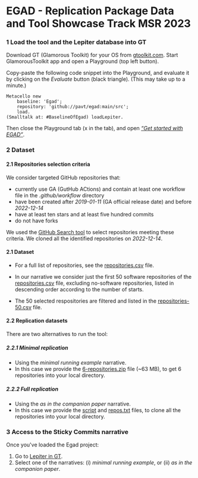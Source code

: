 # EGAD - Replication Package Data and Tool Showcase Track MSR 2023

### 1 Load the tool and the Lepiter database into GT

Download GT (Glamorous Toolkit) for your OS from [gtoolkit.com](https://gtoolkit.com).
Start GlamorousToolkit app and open a Playground (top left button).

Copy-paste the following code snippet into the Playground, and evaluate it by clicking on the *Evaluate* button (black triangle).
(This may take up to a minute.)

```
Metacello new
	baseline: 'Egad';
	repository: 'github://pavt/egad:main/src';
	load.
(Smalltalk at: #BaselineOfEgad) loadLepiter.
```

Then close the Playground tab (x in the tab), and open [*“Get started with EGAD”*](https://github.com/pavt/egad/blob/main/images/started.png).

### 2 Dataset

#### 2.1 Repositories selection criteria

We consider targeted GitHub repositories that: 
- currently use GA (GutHub ACtions) and contain at least one workflow file in the *.github/workflow* directory
- have been created  after *2019-01-11* (GA official release date)  and before *2022-12-14*
- have at least ten stars and at least five hundred commits
- do not have forks

We used the [GitHub Search tool](https://seart-ghs.si.usi.ch/) to select repositories meeting these criteria. 
We cloned all the identified repositories on *2022-12-14*. 

#### 2.1 Dataset

- For a full list of repositories, see the [repositories.csv](https://github.com/pavt/egad/blob/main/dataset/repositories.csv) file.

- In our narrative we consider just the first 50 software repositories of the [repositories.csv](https://github.com/pavt/egad/blob/main/dataset/repositories.csv) file, excluding no-software repositories, listed in descending order according to the number of starts. 

- The 50 selected respositories are filtered and listed in the [repositories-50.csv](https://github.com/pavt/egad/blob/main/dataset/repositories-50.csv) file.

#### 2.2 Replication datasets

There are two alternatives to run the tool:

##### 2.2.1 Minimal replication

- Using the *minimal running example* narrative.
- In this case we provide the [6-repositories.zip](https://github.com/pavt/egad/blob/main/dataset/6-repositories.zip) file (~63 MB), to get 6 repositories into your local directory.

##### 2.2.2 Full replication

- Using the *as in the companion paper* narrative.
- In this case we provide the [script](https://github.com/pavt/egad/blob/main/dataset/script/clone_all.sh) and [repos.txt](https://github.com/pavt/egad/blob/main/dataset/script/repos-https.txt) files, to clone all the repositories into your local directory.

### 3 Access to the Sticky Commits narrative

Once you've loaded the Egad project: 

1. Go to [Lepiter in GT](https://github.com/pavt/egad/blob/main/images/lepiter.png).
2. Select one of the narratives: (i) *minimal running example*, or (ii) *as in the companion paper*.


